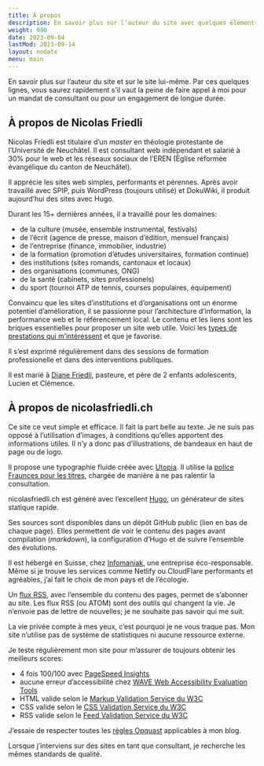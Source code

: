 ```yaml
---
title: À propos
description: En savoir plus sur l’auteur du site avec quelques éléments biographiques et sur le site avec des détails techniques.
weight: 990
date: 2023-09-04
lastMod: 2023-09-14
layout: nodate
menu: main
---
```


En savoir plus sur l’auteur du site et sur le site lui-même. Par ces quelques lignes, vous saurez rapidement s’il vaut la peine de faire appel à moi pour un mandat de consultant ou pour un engagement de longue durée.

## À propos de Nicolas Friedli

Nicolas Friedli est titulaire d’un *master* en théologie protestante de l’Université de Neuchâtel. Il est consultant web indépendant et salarié à 30% pour le web et les réseaux sociaux de l’EREN (Église réformée évangélique du canton de Neuchâtel).

Il apprécie les sites web simples, performants et pérennes. Après avoir travaillé avec SPIP, puis WordPress (toujours utilisé) et DokuWiki, il produit aujourd’hui des sites avec Hugo.

Durant les 15+ dernières années, il a travaillé pour les domaines:

- de la culture (musée, ensemble instrumental, festivals)
- de l’écrit (agence de presse, maison d’édition, mensuel français)
- de l’entreprise (finance, immobilier, industrie)
- de la formation (promotion d’études universitaires, formation continue)
- des institutions (sites romands, cantonaux et locaux)
- des organisations (communes, ONG)
- de la santé (cabinets, sites professionels)
- du sport (tournoi ATP de tennis, courses populaires, équipement)

Convaincu que les sites d’institutions et d’organisations ont un énorme potentiel d’amélioration, il se passionne pour l’architecture d’information, la performance web et le référencement local. Le contenu et les liens sont les briques essentielles pour proposer un site web utile. Voici les [types de prestations qui m’intéressent](/prestations/) et que je favorise.

Il s’est exprimé régulièrement dans des sessions de formation professionelle et dans des interventions publiques.

Il est marié à [Diane Friedli](https://dianefriedli.ch/), pasteure, et père de 2 enfants adolescents, Lucien et Clémence.

## À propos de nicolasfriedli.ch

Ce site ce veut simple et efficace. Il fait la part belle au texte. Je ne suis pas opposé à l’utilisation d’images, à conditions qu’elles apportent des informations utiles. Il n’y a donc pas d’illustrations, de bandeaux en haut de page ou de logo.

Il propose une typographie fluide créée avec [Utopia](https://utopia.fyi/). Il utilise la [police Fraunces pour les titres](/web/police-optimisee-titres/), chargée de manière à ne pas ralentir la consultation.

nicolasfriedli.ch est généré avec l’excellent [Hugo](https://gohugo.io/), un générateur de sites statique rapide.

Ses sources sont disponibles dans un dépôt GitHub public (lien en bas de chaque page). Elles permettent de voir le contenu des pages avant compilation (*markdown*), la configuration d’Hugo et de suivre l’ensemble des évolutions.

Il est hébergé en Suisse, chez [Infomaniak](https://www.infomaniak.com/), une entreprise éco-responsable. Même si je trouve les services comme Netlify ou CloudFlare performants et agréables, j’ai fait le choix de mon pays et de l’écologie.

Un [flux RSS](/index.xml), avec l’ensemble du contenu des pages, permet de s’abonner au site. Les flux RSS (ou ATOM) sont des outils qui changent la vie. Je n’envoie pas de lettre de nouvelles; je ne souhaite pas savoir qui me suit.

La vie privée compte à mes yeux, c’est pourquoi je ne vous traque pas. Mon site n’utilise pas de système de statistiques ni aucune ressource externe. 

Je teste régulièrement mon site pour m’assurer de toujours obtenir les meilleurs scores:

- 4 fois 100/100 avec [PageSpeed Insights](https://pagespeed.web.dev/)
- aucune erreur d’accessibilité chez [WAVE Web Accessibility Evaluation Tools](https://wave.webaim.org/)
- HTML valide selon le [Markup Validation Service du W3C](https://validator.w3.org/)
- CSS valide selon le [CSS Validation Service du W3C](https://jigsaw.w3.org/css-validator/)
- RSS valide selon le [Feed Validation Service du W3C](https://validator.w3.org/feed/)

J’essaie de respecter toutes les [règles Opquast](https://checklists.opquast.com/fr/assurance-qualite-web/) applicables à mon blog.

Lorsque j’interviens sur des sites en tant que consultant, je recherche les mêmes standards de qualité.